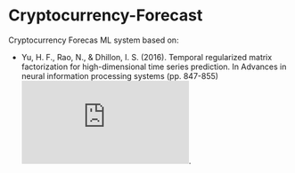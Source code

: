 # Cryptocurrency-Forecast
Cryptocurrency Forecas ML system based on:
  * Yu, H. F., Rao, N., & Dhillon, I. S. (2016). Temporal regularized matrix factorization for high-dimensional time series prediction. In Advances in neural information processing systems (pp. 847-855) ![link](http://www.cs.utexas.edu/~rofuyu/papers/tr-mf-nips.pdf).
